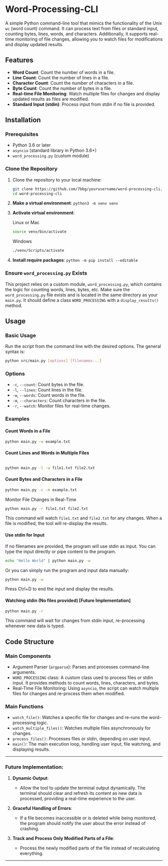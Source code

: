 # Word-Processing-CLI

A simple Python command-line tool that mimics the functionality of the Unix `wc` (word count) command. It can process text from files or standard input, counting bytes, lines, words, and characters. Additionally, it supports real-time monitoring of file changes, allowing you to watch files for modifications and display updated results.

## Features

- **Word Count**: Count the number of words in a file.
- **Line Count**: Count the number of lines in a file.
- **Character Count**: Count the number of characters in a file.
- **Byte Count**: Count the number of bytes in a file.
- **Real-time File Monitoring**: Watch multiple files for changes and display updated results as files are modified.
- **Standard Input (stdin)**: Process input from stdin if no file is provided.
  
## Installation

### Prerequisites

- Python 3.6 or later
- `asyncio` (standard library in Python 3.6+)
- `word_processing.py` (custom module)

### Clone the Repository

1. Clone the repository to your local machine:

   ```bash
   git clone https://github.com/7bbg/yourusername/word-processing-cli.git
   cd word-processing-cli
   ```
2. **Make a virtual environment**:  `python3 -m venv venv`
3. **Activate virtual environment**:
    
    Linux or Mac
    ```bash
    source venv/bin/activate
    ```
    Windows
    ```bash
    ./venv/Scripts/activate
    ```

4. **Install require packages**:  `python -m pip install --editable`

### Ensure `word_processing.py` Exists
This project relies on a custom module, `word_processing.py`, which contains the logic for counting words, lines, bytes, etc. Make sure the `word_processing.py` file exists and is located in the same directory as your `main.py`. It should define a class `WORD_PROCESSING` with a `display_results()` method.

## Usage
### Basic Usage
Run the script from the command line with the desired options. The general syntax is:

```bash
python src/main.py [options] [filenames...] 
```
### Options
- `-c`, `--count`: Count bytes in the file.
- `-l`, `--lines`: Count lines in the file.
- `-w`, `--words`: Count words in the file.
- `-m`, `--characters`: Count characters in the file.
- `-r`, `--watch`: Monitor files for real-time changes.


### Examples
#### Count Words in a File
```bash
python main.py -w example.txt
```

#### Count Lines and Words in Multiple Files
```bash

python main.py -l -w file1.txt file2.txt
```
#### Count Bytes and Characters in a File
```bash
python main.py -c -m example.txt
```
Monitor File Changes in Real-Time
```bash
python main.py -r file1.txt file2.txt
```

This command will watch `file1.txt` and `file2.txt` for any changes. When a file is modified, the tool will re-display the results.


#### Use stdin for Input
If no filenames are provided, the program will use stdin as input. You can type the input directly or pipe content to the program.

```bash
echo "Hello World" | python main.py -w
```
Or you can simply run the program and input data manually:
``` bash
python main.py -w
```

Press Ctrl+D to end the input and display the results.


#### Watching stdin (No files provided) [Future Implementation]
```bash
python main.py -r
```
This command will wait for changes from stdin input, re-processing whenever new data is typed.



## Code Structure
### Main Components
- Argument Parser (`argparse`): Parses and processes command-line arguments.
- `WORD_PROCESSING` class: A custom class used to process files or stdin input. It provides methods to count words, lines, characters, and bytes.
- Real-Time File Monitoring: Using `asyncio`, the script can watch multiple files for changes and re-process them when modified.


### Main Functions
- `watch_file()`: Watches a specific file for changes and re-runs the word-processing logic.
- `watch_multiple_files()`: Watches multiple files asynchronously for changes.
- `process_files()`: Processes files or stdin, depending on user input.
- `main()`: The main execution loop, handling user input, file watching, and displaying results.


---
### **Future Implementation**:

1. **Dynamic Output**:
   - Allow the tool to update the terminal output dynamically. The terminal should clear and refresh its content as new data is processed, providing a real-time experience to the user.

2. **Graceful Handling of Errors**:
   - If a file becomes inaccessible or is deleted while being monitored, the program should notify the user about the error instead of crashing.


3. **Track and Process Only Modified Parts of a File**:
   - Process the newly modified parts of the file instead of recalculating everything.
---
